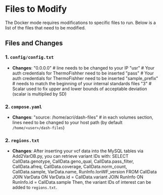 # Files to Modify

The Docker mode requires modifications to specific files to run. Below is a list of the files that need to be modified.

## Files and Changes

### 1. `config/config.txt`
- **Changes**:
  "0.0.0.0" # line needs to be changed to your IP
  "usr" # Your auth credentials for ThermoFishher need to be inserted
  "pass" # Your auth credentials for ThermoFishher need to be inserted
  "sample_prefix" # needs to match the beginning of your internal standards files
  "3" # Scalar used to fix upper and lower bounds of acceptable deviation (scalar is multiplied by SD)

### 2. `compose.yaml`
- **Changes**:
  "source: /home/acri/dash-files" # in each volumes section, lines need to be changed to your host path (by default `/home/<user>/dash-files`)

### 2. `regions.txt`
- **Changes**:
  After inserting your vcf data into the MySQL tables via Add2VarDB.py, you can retrieve variant IDs with:
  SELECT 
	  CallData.genotype, 
	  CallData.geno_qual, 
	  CallData.pass_filter, 
	  CallData.afreq, 
	  CallData.coverage, 
	  CallData.norm_count, 
	  CallData.sample,
	  VarData.name,
	  RunInfo.IonWF_version
  FROM 
    CallData 
	  JOIN VarData ON VarData.id = CallData.variant
	  JOIN RunInfo ON RunInfo.id = CallData.sample
  Then, the variant IDs of interest can be added to `regions.txt`.
